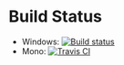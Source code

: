 # Build Status

* Windows: [![Build status](https://ci.appveyor.com/api/projects/status/ccoyd5tlu5l0n1l2/branch/master?svg=true)](https://ci.appveyor.com/project/EDDiscovery/eddiscovery/branch/master)
* Mono: [![Travis CI](https://travis-ci.org/EDDiscovery/EDDiscovery.svg?branch=master)](https://travis-ci.org/EDDiscovery/EDDiscovery)
